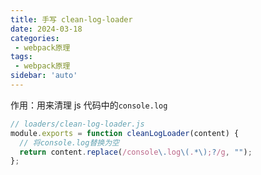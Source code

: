 ```yaml
---
title: 手写 clean-log-loader
date: 2024-03-18
categories: 
 - webpack原理
tags:
 - webpack原理
sidebar: 'auto'
---
```


作用：用来清理 js 代码中的`console.log`

```js
// loaders/clean-log-loader.js
module.exports = function cleanLogLoader(content) {
  // 将console.log替换为空
  return content.replace(/console\.log\(.*\);?/g, "");
};
```